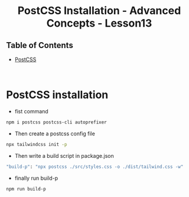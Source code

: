 <br />
 <p align="center">
    <h1 align="center">  PostCSS Installation - Advanced Concepts - Lesson13</h1>
</p>

<!-- TABLE OF CONTENTS -->

## Table of Contents

- [PostCSS](#postcss-installation)

<br>

# PostCSS installation

- fist command

```sh
npm i postcss postcss-cli autoprefixer
```

- Then create a postcss config file

```sh
npx tailwindcss init -p
```

- Then write a build script in package.json

```sh
"build-p": "npx postcss ./src/styles.css -o ./dist/tailwind.css -w"

```

- finally run build-p

```sh
npm run build-p
```

<br>
